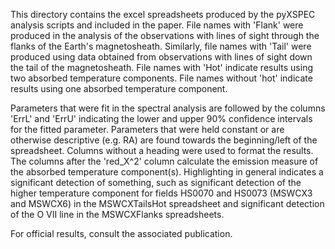 This directory contains the excel spreadsheets produced by the pyXSPEC analysis scripts and included in the paper. File names with 'Flank' were produced in the analysis of the observations with lines of sight through the flanks of the Earth's magnetosheath. Similarly, file names with 'Tail' were produced using data obtained from observations with lines of sight down the tail of the magnetosheath. File names with 'Hot' indicate results using two absorbed temperature components. File names without 'hot' indicate results using one absorbed temperature component.

Parameters that were fit in the spectral analysis are followed by the columns 'ErrL' and 'ErrU' indicating the lower and upper 90% confidence intervals for the fitted parameter. Parameters that were held constant or are otherwise descriptive (e.g. RA) are found towards the beginning/left of the spreadsheet. Columns without a heading were used to format the results. The columns after the 'red_X^2' column calculate the emission measure of the absorbed temperature component(s). Highlighting in general indicates a significant detection of something, such as significant detection of the higher temperature component for fields HS0070 and HS0073 (MSWCX3 and MSWCX6) in the MSWCXTailsHot spreadsheet and significant detection of the O VII line in the MSWCXFlanks spreadsheets.

For official results, consult the associated publication.
